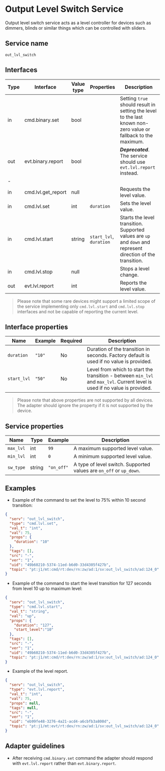 # Output Level Switch Service

Output level switch service acts as a level controller for devices such as dimmers, blinds or similar things which can be controlled with sliders.

## Service name

`out_lvl_switch`

## Interfaces

| Type | Interface          | Value type | Properties              | Description                                                                                                    |
|------|--------------------|------------|-------------------------|----------------------------------------------------------------------------------------------------------------|
| in   | cmd.binary.set     | bool       |                         | Setting `true` should result in setting the level to the last known non-zero value or fallback to the maximum. |
| out  | evt.binary.report  | bool       |                         | ***Deprecated***. The service should use `evt.lvl.report` instead.                                             |
| -    |                    |            |                         |                                                                                                                |
| in   | cmd.lvl.get_report | null       |                         | Requests the level value.                                                                                      |
| in   | cmd.lvl.set        | int        | `duration`              | Sets the level value.                                                                                          |
| in   | cmd.lvl.start      | string     | `start_lvl`, `duration` | Starts the level transition. Supported values are `up` and `down` and represent direction of the transition.   |
| in   | cmd.lvl.stop       | null       |                         | Stops a level change.                                                                                          |
| out  | evt.lvl.report     | int        |                         | Reports the level value.                                                                                       |

> Please note that some rare devices might support a limited scope of the service implementing only 
> `cmd.lvl.start` and `cmd.lvl.stop` interfaces and not be capable of reporting the current level.

## Interface properties

| Name        | Example | Required | Description                                                                                                                |
|-------------|---------|----------|----------------------------------------------------------------------------------------------------------------------------|
| `duration`  | `"10"`  | No       | Duration of the transition in seconds. Factory default is used if no value is provided.                                    |
| `start_lvl` | `"50"`  | No       | Level from which to start the transition - between `min_lvl` and `max_lvl`. Current level is used if no value is provided. |

> Please note that above properties are not supported by all devices. The adapter should ignore the property if it is not supported by the device.

## Service properties

| Name      | Type   | Example    | Description                                                         |
|-----------|--------|------------|---------------------------------------------------------------------|
| `max_lvl` | int    | `99`       | A maximum supported level value.                                    |
| `min_lvl` | int    | `0`        | A minimum supported level value.                                    |
| `sw_type` | string | `"on_off"` | A type of level switch. Supported values are `on_off` or `up_down`. |

## Examples

* Example of the command to set the level to 75% within 10 second transition:

```json
{
  "serv": "out_lvl_switch",
  "type": "cmd.lvl.set",
  "val_t": "int",
  "val": 75,
  "props": {
    "duration": "10"
  },
  "tags": [],
  "src": "-",
  "ver": "1",
  "uid": "49b60210-5374-11ed-b6d0-33d4305f427b",
  "topic": "pt:j1/mt:cmd/rt:dev/rn:zw/ad:1/sv:out_lvl_switch/ad:124_0"
}
```

* Example of the command to start the level transition for 127 seconds from level 10 up to maximum level: 

```json
{
  "serv": "out_lvl_switch",
  "type": "cmd.lvl.start",
  "val_t": "string",
  "val": "up",
  "props": {
    "duration": "127",
    "start_level":"10"
  },
  "tags": [],
  "src": "-",
  "ver": "1",
  "uid": "49b60210-5374-11ed-b6d0-33d4305f427b",
  "topic": "pt:j1/mt:cmd/rt:dev/rn:zw/ad:1/sv:out_lvl_switch/ad:124_0"
}
```

* Example of the level report.

```json
{
  "serv": "out_lvl_switch",
  "type": "evt.lvl.report",
  "val_t": "int",
  "val": 75,
  "props": null,
  "tags": null,
  "src": "-",
  "ver": "1",
  "uid": "eb99fe48-3276-4a21-acd4-a6cbfb3a800d",
  "topic": "pt:j1/mt:evt/rt:dev/rn:zw/ad:1/sv:out_lvl_switch/ad:124_0"
}
```

## Adapter guidelines

* After receiving `cmd.binary.set` command the adapter should respond with `evt.lvl.report` rather than `evt.binary.report`.